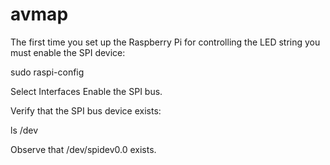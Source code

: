 # avmap
The first time you set up the Raspberry Pi for controlling the LED
string you must enable the SPI device:

sudo raspi-config

Select Interfaces
Enable the SPI bus.

Verify that the SPI bus device exists:

ls /dev

Observe that /dev/spidev0.0 exists.

